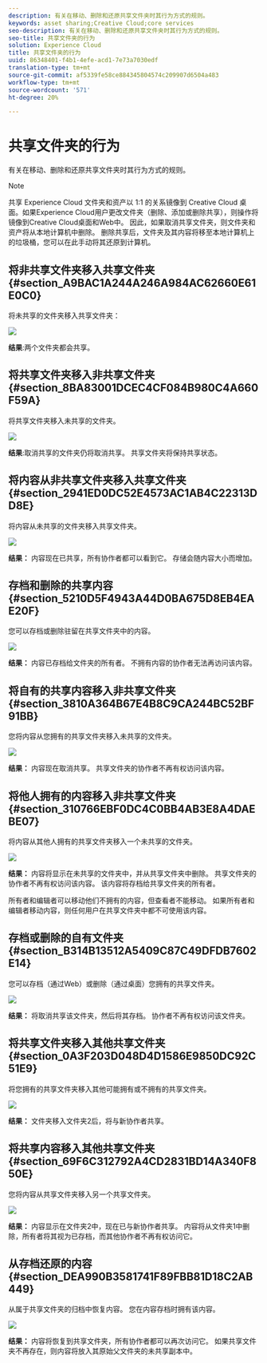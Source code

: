 ```yaml
---
description: 有关在移动、删除和还原共享文件夹时其行为方式的规则。
keywords: asset sharing;Creative Cloud;core services
seo-description: 有关在移动、删除和还原共享文件夹时其行为方式的规则。
seo-title: 共享文件夹的行为
solution: Experience Cloud
title: 共享文件夹的行为
uuid: 86348401-f4b1-4efe-acd1-7e73a7030edf
translation-type: tm+mt
source-git-commit: af5339fe58ce884345804574c209907d6504a483
workflow-type: tm+mt
source-wordcount: '571'
ht-degree: 20%

---
```



# 共享文件夹的行为

有关在移动、删除和还原共享文件夹时其行为方式的规则。

>[!NOTE]
>
>共享 Experience Cloud 文件夹和资产以 1:1 的关系镜像到 Creative Cloud 桌面。如果Experience Cloud用户更改文件夹（删除、添加或删除共享），则操作将镜像到Creative Cloud桌面和Web中。 因此，如果取消共享文件夹，则文件夹和资产将从本地计算机中删除。 删除共享后，文件夹及其内容将移至本地计算机上的垃圾桶，您可以在此手动将其还原到计算机。

## 将非共享文件夹移入共享文件夹 {#section_A9BAC1A244A246A984AC62660E61E0C0}

将未共享的文件夹移入共享文件夹：

![](assets/01_assets_move.png)

**结果**:两个文件夹都会共享。

## 将共享文件夹移入非共享文件夹 {#section_8BA83001DCEC4CF084B980C4A660F59A}

将共享文件夹移入未共享的文件夹。

![](assets/02_assets_move.png)

**结果**:取消共享的文件夹仍将取消共享。 共享文件夹将保持共享状态。

## 将内容从非共享文件夹移入共享文件夹 {#section_2941ED0DC52E4573AC1AB4C22313DD8E}

将内容从未共享的文件夹移入共享文件夹。

![](assets/03_assets_move.png)

**结果：** 内容现在已共享，所有协作者都可以看到它。 存储会随内容大小而增加。

## 存档和删除的共享内容 {#section_5210D5F4943A44D0BA675D8EB4EAE20F}

您可以存档或删除驻留在共享文件夹中的内容。

![](assets/04_assets_move.png)

**结果：** 内容已存档给文件夹的所有者。 不拥有内容的协作者无法再访问该内容。

## 将自有的共享内容移入非共享文件夹 {#section_3810A364B67E4B8C9CA244BC52BF91BB}

您将内容从您拥有的共享文件夹移入未共享的文件夹。

![](assets/05_assets_move.png)

**结果：** 内容现在取消共享。 共享文件夹的协作者不再有权访问该内容。

## 将他人拥有的内容移入非共享文件夹 {#section_310766EBF0DC4C0BB4AB3E8A4DAEBE07}

将内容从其他人拥有的共享文件夹移入一个未共享的文件夹。

![](assets/06_assets_move.png)

**结果：** 内容将显示在未共享的文件夹中，并从共享文件夹中删除。 共享文件夹的协作者不再有权访问该内容。 该内容将存档给共享文件夹的所有者。

所有者和编辑者可以移动他们不拥有的内容，但查看者不能移动。 如果所有者和编辑者移动内容，则任何用户在共享文件夹中都不可使用该内容。

## 存档或删除的自有文件夹 {#section_B314B13512A5409C87C49DFDB7602E14}

您可以存档（通过Web）或删除（通过桌面）您拥有的共享文件夹。

![](assets/07_assets_move.png)

**结果：** 将取消共享该文件夹，然后将其存档。 协作者不再有权访问该文件夹。

## 将共享文件夹移入其他共享文件夹 {#section_0A3F203D048D4D1586E9850DC92C51E9}

将您拥有的共享文件夹移入其他可能拥有或不拥有的共享文件夹。

![](assets/09_assets_move.png)

**结果：** 文件夹移入文件夹2后，将与新协作者共享。

## 将共享内容移入其他共享文件夹 {#section_69F6C312792A4CD2831BD14A340F850E}

您将内容从共享文件夹移入另一个共享文件夹。

![](assets/11_assets_move.png)

**结果：** 内容显示在文件夹2中，现在已与新协作者共享。 内容将从文件夹1中删除，所有者将其视为已存档，而其他协作者不再有权访问它。

## 从存档还原的内容 {#section_DEA990B3581741F89FBB81D18C2AB449}

从属于共享文件夹的归档中恢复内容。 您在内容存档时拥有该内容。

![](assets/12_assets_move.png)

**结果：** 内容将恢复到共享文件夹，所有协作者都可以再次访问它。 如果共享文件夹不再存在，则内容将放入其原始父文件夹的未共享副本中。
